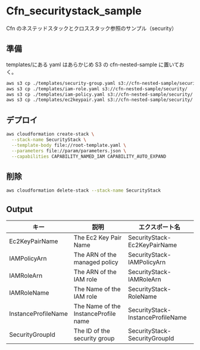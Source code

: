 # Cfn_securitystack_sample

Cfn のネステッドスタックとクロススタック参照のサンプル（security）

## 準備

templates/にある yaml はあらかじめ S3 の cfn-nested-sample に置いておく。

```bash
aws s3 cp ./templates/security-group.yaml s3://cfn-nested-sample/security/
aws s3 cp ./templates/iam-role.yaml s3://cfn-nested-sample/security/
aws s3 cp ./templates/iam-policy.yaml s3://cfn-nested-sample/security/
aws s3 cp ./templates/ec2keypair.yaml s3://cfn-nested-sample/security/
```

## デプロイ

```bash
aws cloudformation create-stack \
  --stack-name SecurityStack \
  --template-body file://root-template.yaml \
  --parameters file://param/parameters.json \
  --capabilities CAPABILITY_NAMED_IAM CAPABILITY_AUTO_EXPAND
```

## 削除

```bash
aws cloudformation delete-stack --stack-name SecurityStack
```

## Output

| キー                | 説明                          | エクスポート名                    |
| ------------------- | ----------------------------- | --------------------------------- |
| Ec2KeyPairName      | The Ec2 Key Pair Name         | SecurityStack-Ec2KeyPairName      |
| IAMPolicyArn        | The ARN of the managed policy | SecurityStack-IAMPolicyArn        |
| IAMRoleArn          | The ARN of the IAM role       | SecurityStack-IAMRoleArn          |
| IAMRoleName         | The Name of the IAM role      | SecurityStack-RoleName            |
| InstanceProfileName | The Name of the InstanceProfile name      | SecurityStack-InstanceProfileName |
| SecurityGroupId     | The ID of the security group  | SecurityStack-SecurityGroupId     |
